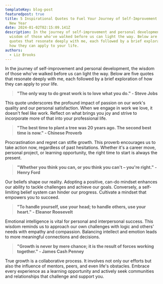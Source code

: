 ```yaml
---
templateKey: blog-post
featuredpost: true
title: 5 Inspirational Quotes to Fuel Your Journey of Self-Improvement For The
  New Year
date: 2024-01-02T02:15:09.141Z
description: In the journey of self-improvement and personal development, the
  wisdom of those who've walked before us can light the way. Below are five
  quotes that resonate deeply with me, each followed by a brief exploration of
  how they can apply to your life.
authors:
  - Liz Brooks
---
```

In the journey of self-improvement and personal development, the wisdom of those who've walked before us can light the way. Below are five quotes that resonate deeply with me, each followed by a brief exploration of how they can apply to your life.

> **"The only way to do great work is to love what you do." - Steve Jobs**

This quote underscores the profound impact of passion on our work's quality and our personal satisfaction. When we engage in work we love, it doesn't feel like work. Reflect on what brings you joy and strive to incorporate more of that into your professional life.

> **"The best time to plant a tree was 20 years ago. The second best time is now." - Chinese Proverb**

Procrastination and regret can stifle growth. This proverb encourages us to take action now, regardless of past hesitations. Whether it's a career move, personal project, or learning opportunity, the right time to start is always the present.

> **"Whether you think you can, or you think you can't – you're right." - Henry Ford**

Our beliefs shape our reality. Adopting a positive, can-do mindset enhances our ability to tackle challenges and achieve our goals. Conversely, a self-limiting belief system can hinder our progress. Cultivate a mindset that empowers you to succeed.

> **"To handle yourself, use your head; to handle others, use your heart." - Eleanor Roosevelt**

Emotional intelligence is vital for personal and interpersonal success. This wisdom reminds us to approach our own challenges with logic and others' needs with empathy and compassion. Balancing intellect and emotion leads to more meaningful connections and decisions.

> **"Growth is never by mere chance; it is the result of forces working together." - James Cash Penney**

True growth is a collaborative process. It involves not only our efforts but also the influence of mentors, peers, and even life's obstacles. Embrace every experience as a learning opportunity and actively seek communities and relationships that challenge and support you.